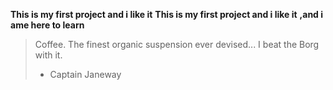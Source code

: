 **This is my first project and i like it** __This is my first project and i like it__
__,and i ame here to learn__
> Coffee. The finest organic suspension ever devised... I beat the Borg with it.
> - Captain Janeway
